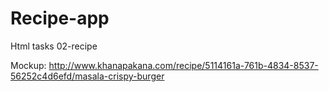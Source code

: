 # Recipe-app
Html tasks
02-recipe

Mockup: http://www.khanapakana.com/recipe/5114161a-761b-4834-8537-56252c4d6efd/masala-crispy-burger
